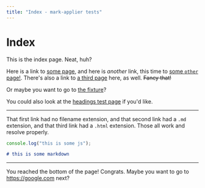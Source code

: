 ```yaml
---
title: "Index - mark-applier tests"
---
```


# Index

This is the index page. Neat, huh?

Here is a link to [some page](./some-page), and here is _another_ link, this time to [some `other` page!](./some-other-page.md). There's also a link to [a third page](./some-subfolder/something.html) here, as well. ~~Fancy that!~~

Or maybe you want to go to [the fixture](./fixture)?

You could also look at the [headings test page] if you'd like.

---

That first link had no filename extension, and that second link had a `.md` extension, and that third link had a `.html` extension. Those all work and resolve properly.

```js
console.log("this is some js");
```

```md
# this is some markdown
```

---

You reached the bottom of the page! Congrats. Maybe you want to go to <https://google.com> next?

[headings test page]: ./headings
